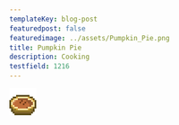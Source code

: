 ```yaml
---
templateKey: blog-post
featuredpost: false
featuredimage: ../assets/Pumpkin_Pie.png
title: Pumpkin Pie
description: Cooking
testfield: 1216
---
```

![Pumpkin Pie](../assets/Pumpkin_Pie.png)